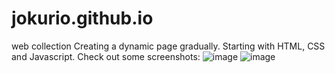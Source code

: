 # jokurio.github.io
web collection
Creating a dynamic page gradually. Starting with HTML, CSS and Javascript.
Check out some screenshots:
![image](https://drive.google.com/uc?export=view&id=1aflw7vBJxFbjwCYZv5JEsbXm_gzL4I91)
![image](https://drive.google.com/uc?export=view&id=1Sb1t6NL0lJ-lvjywcyxv6DC1JghdyT_R)

